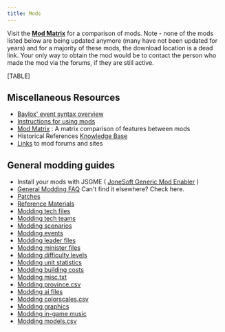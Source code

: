 ```yaml
---
title: Mods
---
```



Visit the **[Mod Matrix](/wiki/Mod_Matrix "Mod Matrix")** for a
comparison of mods. Note - none of the mods listed below are being
updated anymore (many have not been updated for years) and for a
majority of these mods, the download location is a dead link. Your only
way to obtain the mod would be to contact the person who made the mod
via the forums, if they are still active.

[TABLE]

##  Miscellaneous Resources 

-   [Baylox' event syntax
    overview](http://web.telia.com/~u87538946/event_commands.htm)
-   [Instructions for using
    mods](/wiki/index.php?title=Mod-howto&action=edit&redlink=1 "Mod-howto (page does not exist)")
-   [Mod Matrix](/wiki/Mod_Matrix "Mod Matrix") : A matrix comparison of
    features between mods
-   Historical References [Knowledge
    Base](/wiki/Knowledge_Base "Knowledge Base")
-   [Links](/wiki/Links "Links") to mod forums and sites

##  General modding guides 

-   Install your mods with JSGME ( [JoneSoft Generic Mod
    Enabler](http://www.mediafire.com/?fjfkayyniyy%7C) )
-   [General Modding
    FAQ](/wiki/General_Modding_FAQ "General Modding FAQ") Can't find it
    elsewhere? Check here.
-   [Patches](/wiki/Patches "Patches")
-   [Reference Materials](/wiki/Reference_Material "Reference Material")
-   [Modding tech files](/wiki/Modding_tech_files "Modding tech files")
-   [Modding tech teams](/wiki/Modding_tech_teams "Modding tech teams")
-   [Modding scenarios](/wiki/Modding_scenarios "Modding scenarios")
-   [Modding events](/wiki/Modding_events "Modding events")
-   [Modding leader
    files](/wiki/Modding_leader_files "Modding leader files")
-   [Modding minister
    files](/wiki/Modding_minister_files "Modding minister files")
-   [Modding difficulty
    levels](/wiki/Modding_difficulty_levels "Modding difficulty levels")
-   [Modding unit
    statistics](/wiki/Modding_unit_statistics "Modding unit statistics")
-   [Modding building
    costs](/wiki/Modding_building_costs "Modding building costs")
-   [Modding misc.txt](/wiki/Modding_misc.txt "Modding misc.txt")
-   [Modding
    province.csv](/wiki/Modding_province.csv "Modding province.csv")
-   [Modding ai files](/wiki/Modding_ai_files "Modding ai files")
-   [Modding
    colorscales.csv](/wiki/Modding_colorscales.csv "Modding colorscales.csv")
-   [Modding graphics](/wiki/Modding_graphics "Modding graphics")
-   [Modding in-game
    music](/wiki/Modding_in-game_music "Modding in-game music")
-   [Modding models.csv](/wiki/Modding_models.csv "Modding models.csv")
